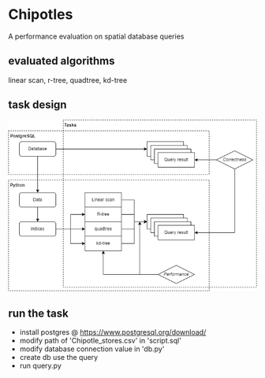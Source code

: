 # Chipotles
A performance evaluation on spatial database queries  

## evaluated algorithms
linear scan, r-tree, quadtree, kd-tree

## task design
![alt text](https://github.com/SuchPige/Chipotles/blob/main/task_design.png?raw=true)

## run the task
- install postgres @ https://www.postgresql.org/download/
- modify path of 'Chipotle_stores.csv' in 'script.sql'
- modify database connection value in 'db.py'
- create db use the query
- run query.py
